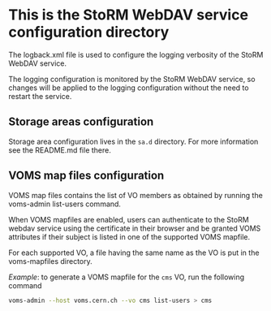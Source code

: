 <!--
SPDX-FileCopyrightText: 2014 Istituto Nazionale di Fisica Nucleare

SPDX-License-Identifier: Apache-2.0
-->

# This is the StoRM WebDAV service configuration directory

The logback.xml file is used to configure the logging verbosity of the StoRM
WebDAV service.

The logging configuration is monitored by the StoRM WebDAV service, so changes
will be applied to the logging configuration without the need to restart the
service.

## Storage areas configuration

Storage area configuration lives in the `sa.d` directory.
For more information see the README.md file there.

## VOMS map files configuration

VOMS map files contains the list of VO members as obtained by running the
voms-admin list-users command.

When VOMS mapfiles are enabled, users can authenticate to the StoRM webdav
service using the certificate in their browser and be granted VOMS attributes
if their subject is listed in one of the supported VOMS mapfile.

For each supported VO, a file having the same name as the VO is put in the
voms-mapfiles directory.

*Example*: to generate a VOMS mapfile for the `cms` VO, run the following
command

```bash
voms-admin --host voms.cern.ch --vo cms list-users > cms
```
